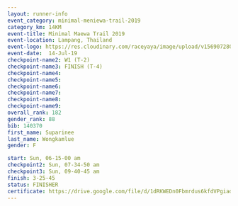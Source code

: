 ```yaml
---
layout: runner-info 
event_category: minimal-meniewa-trail-2019 
category_km: 14KM 
event-title: Minimal Maewa Trail 2019 
event-location: Lampang, Thailand 
event-logo: https://res.cloudinary.com/raceyaya/image/upload/v1569072805/logo/minimal-trail_ktnvsp.jpg 
event-date:  14-Jul-19 
checkpoint-name2: W1 (T-2) 
checkpoint-name3: FINISH (T-4) 
checkpoint-name4: 
checkpoint-name5: 
checkpoint-name6: 
checkpoint-name7: 
checkpoint-name8: 
checkpoint-name9: 
overall_rank: 182
gender_rank: 88
bib: 140370
first_name: Suparinee
last_name: Wongkamlue
gender: F

start: Sun, 06-15-00 am
checkpoint2: Sun, 07-34-50 am
checkpoint3: Sun, 09-40-45 am
finish: 3-25-45
status: FINISHER
certificate: https://drive.google.com/file/d/1dRKWEDn0Fbmrdus6kfdVPgiadF2eduKr/view?usp=sharing
---
```


